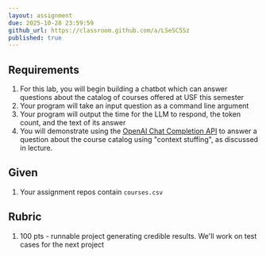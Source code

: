```yaml
---
layout: assignment
due: 2025-10-28 23:59:59
github_url: https://classroom.github.com/a/LSeSC5Sz
published: true
---
```


## Requirements

1. For this lab, you will begin building a chatbot which can answer questions 
about the catalog of courses offered at USF this semester
1. Your program will take an input question as a command line argument
1. Your program will output the time for the LLM to respond, the token count, and the text of its answer
1. You will demonstrate using the [OpenAI Chat Completion API](https://github.com/sashabaranov/go-openai) to answer a question about the 
course catalog using "context stuffing", as discussed in lecture.

## Given

1. Your assignment repos contain `courses.csv`

## Rubric

1. 100 pts - runnable project generating credible results. We'll work on test cases 
for the next project